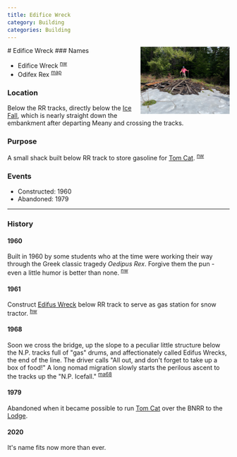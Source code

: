 ```yaml
---
title: Edifice Wreck
category: Building
categories: Building
---
```

<img src="img/2020%20Edifus%20Wreck.jpeg" style="width: 40%;" align="right">
# Edifice Wreck
### Names

- Edifice Wreck <sup>[nw][]</sup>
- Odifex Rex <sup>[map][]</sup>

### Location

Below the RR tracks, directly below the [Ice Fall](Ice-Fall), which is nearly straight down the embankment after departing Meany and crossing the tracks.

### Purpose

A small shack built below RR track to store gasoline for [Tom Cat](Tom-Cat). <sup>[nw][]</sup>

### Events
- Constructed: 1960
- Abandoned: 1979

---
### History
#### 1960

Built in 1960 by some students who at the time were working their way through the Greek classic tragedy <i>Oedipus Rex</i>. Forgive them the pun - even a little humor is better than none. <sup>[nw][]</sup>

#### 1961

Construct [Edifus Wreck](Edifus-Wreck) below RR track to serve as gas station for snow tractor. <sup>[hw][]</sup>

#### 1968

Soon we cross the bridge, up the slope to a peculiar little structure below the N.P. tracks full of "gas" drums, and affectionately called Edifus Wrecks, the end of the line. The driver calls "All out, and don't forget to take up a box of food!" A long nomad migration slowly starts the perilous ascent to the tracks up the "N.P. Icefall." <sup>[ma68][]</sup>

#### 1979

Abandoned when it became possible to run [Tom Cat](Tom-Cat) over the BNRR to the [Lodge](Lodge).

#### 2020

It's name fits now more than ever.

[hw]: History-Walt "Meany History, by Walt Little"
[nw]: Names-Walt "Meany Names by Walter Little, 1984"
[ma68]: Mountaineer-Annual#1968
[map]: Meany-Map
